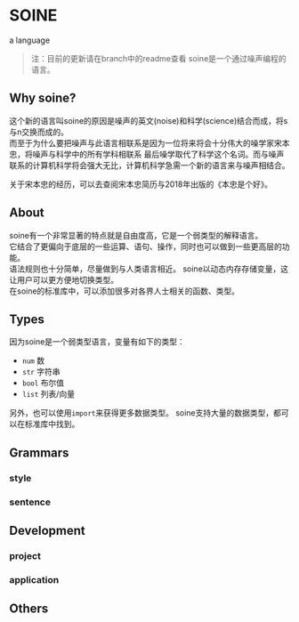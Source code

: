 # SOINE
a language
>注：目前的更新请在branch中的readme查看
soine是一个通过噪声编程的语言。
## Why soine?
这个新的语言叫soine的原因是噪声的英文(noise)和科学(science)结合而成，将s与n交换而成的。  
而至于为什么要把噪声与此语言相联系是因为一位将来将会十分伟大的噪学家宋本忠，将噪声与科学中的所有学科相联系
最后噪学取代了科学这个名词。而与噪声联系的计算机科学将会强大无比，计算机科学急需一个新的语言来与噪声相结合。

关于宋本忠的经历，可以去查阅宋本忠简历与2018年出版的《本忠是个好》。
## About
soine有一个非常显著的特点就是自由度高，它是一个弱类型的解释语言。  
它结合了更偏向于底层的一些运算、语句、操作，同时也可以做到一些更高层的功能。  
语法规则也十分简单，尽量做到与人类语言相近。
soine以动态内存存储变量，这让用户可以更方便地切换类型。  
在soine的标准库中，可以添加很多对各界人士相关的函数、类型。  

## Types
因为soine是一个弱类型语言，变量有如下的类型：  
 - ```num``` 数
 - ```str``` 字符串
 - ```bool``` 布尔值
 - ```list``` 列表/向量

另外，也可以使用```import```来获得更多数据类型。
soine支持大量的数据类型，都可以在标准库中找到。
## Grammars
 ### style
 ### sentence
## Development
 ### project
 ### application
## Others
